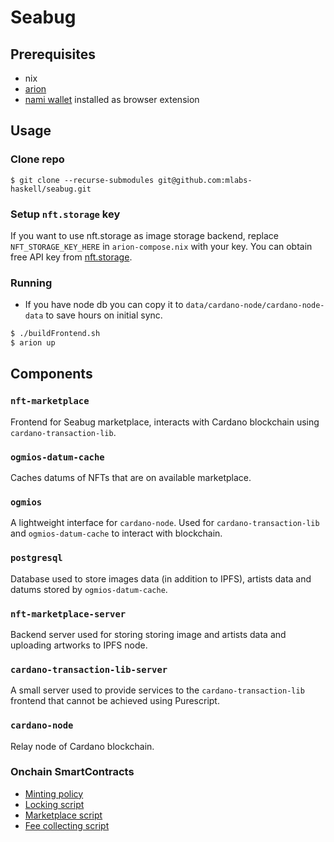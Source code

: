 # Seabug

## Prerequisites

- nix
- [arion](https://docs.hercules-ci.com/arion/#_installation)
- [nami wallet](https://namiwallet.io/) installed as browser extension

## Usage


### Clone repo

```
$ git clone --recurse-submodules git@github.com:mlabs-haskell/seabug.git
```

### Setup `nft.storage` key

If you want to use nft.storage as image storage backend, replace `NFT_STORAGE_KEY_HERE` in `arion-compose.nix` with your key. You can obtain free API key from [nft.storage](https://nft.storage/).

### Running

- If you have node db you can copy it to `data/cardano-node/cardano-node-data` to save hours on initial sync.

```bash
$ ./buildFrontend.sh
$ arion up
```

## Components

### `nft-marketplace`

Frontend for Seabug marketplace, interacts with Cardano blockchain using `cardano-transaction-lib`.

### `ogmios-datum-cache`

Caches datums of NFTs that are on available marketplace.

### `ogmios`

A lightweight interface for `cardano-node`. Used for `cardano-transaction-lib` and `ogmios-datum-cache` to interact with blockchain.

### `postgresql`

Database used to store images data (in addition to IPFS), artists data and datums stored by `ogmios-datum-cache`.

### `nft-marketplace-server`

Backend server used for storing storing image and artists data and uploading artworks to IPFS node.

### `cardano-transaction-lib-server`

A small server used to provide services to the `cardano-transaction-lib` frontend that cannot be achieved using Purescript.

### `cardano-node`

Relay node of Cardano blockchain.

### Onchain SmartContracts

- [Minting policy](https://github.com/mlabs-haskell/plutus-use-cases/blob/927eade6aa9ad37bf2e9acaf8a14ae2fc304b5ba/mlabs/src/Mlabs/EfficientNFT/Token.hs)
- [Locking script](https://github.com/mlabs-haskell/plutus-use-cases/blob/927eade6aa9ad37bf2e9acaf8a14ae2fc304b5ba/mlabs/src/Mlabs/EfficientNFT/Lock.hs)
- [Marketplace script](https://github.com/mlabs-haskell/plutus-use-cases/blob/927eade6aa9ad37bf2e9acaf8a14ae2fc304b5ba/mlabs/src/Mlabs/EfficientNFT/Marketplace.hs)
- [Fee collecting script](https://github.com/mlabs-haskell/plutus-use-cases/blob/927eade6aa9ad37bf2e9acaf8a14ae2fc304b5ba/mlabs/src/Mlabs/EfficientNFT/Dao.hs)
